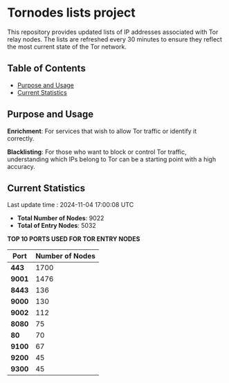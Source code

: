 # Tornodes lists project

This repository provides updated lists of IP addresses associated with Tor relay nodes. The lists are refreshed every 30 minutes to ensure they reflect the most current state of the Tor network.

## Table of Contents

- [Purpose and Usage](#purpose-and-usage)
- [Current Statistics](#current-statistics)


## Purpose and Usage

**Enrichment**: For services that wish to allow Tor traffic or identify it correctly.

**Blacklisting**: For those who want to block or control Tor traffic, understanding which IPs belong to Tor can be a starting point with a high accuracy.

## Current Statistics

Last update time : 2024-11-04 17:00:08 UTC

- **Total Number of Nodes**: 9022
- **Total of Entry Nodes**: 5032

**TOP 10 PORTS USED FOR TOR ENTRY NODES**

| **Port** | **Number of Nodes** |
|------|-----------------|
| **443**   | 1700  |
| **9001**   | 1476  |
| **8443**   | 136  |
| **9000**   | 130  |
| **9002**   | 112  |
| **8080**   | 75  |
| **80**   | 70  |
| **9100**   | 67  |
| **9200**   | 45  |
| **9300**   | 45  |


